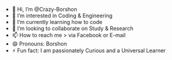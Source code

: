 - 👋 Hi, I’m @Crazy-Borshon
- 👀 I’m interested in Coding & Engineering
- 🌱 I’m currently learning how to code
- 💞️ I’m looking to collaborate on Study & Research 
- 📫 How to reach me > via Facebook or E-mail
- 😄 Pronouns: Borshon
- ⚡ Fun fact: I am passionately Curious and a Universal Learner

<!---
Crazy-Borshon/Crazy-Borshon is a ✨ special ✨ repository because its `README.md` (this file) appears on your GitHub profile.
You can click the Preview link to take a look at your changes.
--->
